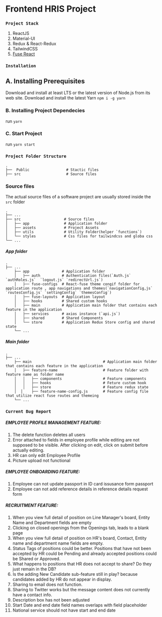 # Frontend HRIS Project
### `Project Stack`
1. ReactJS
2. Material-UI
3. Redux & React-Redux
4. TailwindCSS
5. [Fuse React](http://react-material.fusetheme.com/documentation/getting-started/introduction)
### `Installation`

## A. Installing Prerequisites
Download and install at least LTS or the latest version of Node.js from its web site.
Download and install the latest Yarn `npm i -g yarn`

### B. Installing Project Dependecies
run `yarn`

### C. Start Project
run `yarn start`

### `Project Folder Structure`

    .
    ├──  Public                 # Stactic files 
    ├── src                     # Source files 
    
### Source files
The actual source files of a software project are usually stored inside the
`src` folder

    .
    ├── ...
    ├── src                    # Source files
    │   ├── app                # Application folder
    │   ├── assets             # Project Assets
    │   ├── utils              # Utility Folder(helper `functions`)
    │   └── styles             # Css files for tailwindcss and globa css
    └── ...
##### App folder

    .
    ├── ...
        ├── app               # Application folder
        │   ├── auth          # Authentication files(`Auth.js` `authRoles.js`  `logout.js` `redirectUrl.js`)
        │   ├── fuse-configs  # React-fuse theme congif folder for application route , app navigations and themes(`navigationConfig,js` `routesConfig.js` `settingConfig` `themesConfig`)
        │   ├── fuse-layouts  # Application layout
        │   ├── hooks         # Shared custom hooks
        │   ├── main          # Application main folder that contains each feature in the application
        │   ├── services      # axios instance (`api.js`)
        │   ├── shared        # Shared Components
        │   └── store         # Application Redux Store config and shared state
        └── ...

##### Main folder

    .
    ├── ...
        ├── main                                 # Application main folder that contains each feature in the application
        │   ├── feature-name                     # Feature folder with feature name as folder name
        │   │   ├── components                   # Feature components
        │   │   ├── hooks                        # Feture custom hook
        │   │   ├── store                        # Feature redux state
        │  │    ├── feature-name-config.js       # Feature config file that utilize react fuse routes and themeing
        └── ...
        
 ### `Current Bug Report`
 ##### EMPLOYEE PROFILE MANAGEMENT FEATURE:
 1. The delete function deletes all users
 2. Error attached to fields in employee profile while editing are not supposed to be visible. After clicking on edit, click on submit before actually editing.
 3. HR can only edit Employee Profile
 4. Picture upload not functional
##### EMPLOYEE ONBOARDING FEATURE:
1. Employee can not update passport in ID card issusance form passport
2. Employee can not add reference details in reference details request form
##### RECRUITMENT FEATURE:
1. When you view full detail of position on Line Manager's board, Entity Name and Department fields are empty
2. Clicking on closed openings from the Openings tab, leads to a blank page
3. When you view full detail of position on HR's board, Contact, Entity name and department name fields are empty.
4. Status Tags of positions could be better. Positions that have not been accepted by HR could be Pending and already accepted positions could be Shared or Approved.
5. What happens to positions that HR does not accept to share? Do they just remain in the DB?
6. Is the adding New Candidate sub-feature still in play? because candidates added by HR do not appear in display.
7. Sharing to email does not function.
8. Sharing to Twitter works but the message content does not currently have a contact info.
9. Description box has not been adjusted
10. Start Date and end date field names overlaps with field placeholder
11. National service should not have start and end date
    

